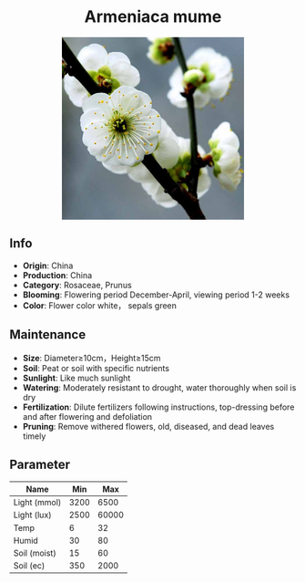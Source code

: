 <h1 align='center'>Armeniaca mume</h1>
<p align="center">
    <img 
        align='center'
        width='320'
        src="../images/armeniaca mume.png" 
        alt='Armeniaca mume' />
</p>

## Info

 - **Origin**: China
 - **Production**: China
 - **Category**: Rosaceae, Prunus
 - **Blooming**: Flowering period December-April, viewing period 1-2 weeks
 - **Color**: Flower color white， sepals green

## Maintenance

 - **Size**: Diameter≥10cm，Height≥15cm
 - **Soil**: Peat or soil with specific nutrients
 - **Sunlight**: Like much sunlight
 - **Watering**: Moderately resistant to drought, water thoroughly when soil is dry
 - **Fertilization**: Dilute fertilizers following instructions, top-dressing before and after flowering and defoliation
 - **Pruning**: Remove withered flowers, old, diseased, and dead leaves timely

## Parameter

| Name         | Min  | Max   |
|--------------|------|-------|
| Light (mmol) | 3200 | 6500  |
| Light (lux)  | 2500 | 60000 |
| Temp         | 6    | 32    |
| Humid        | 30   | 80    |
| Soil (moist) | 15   | 60    |
| Soil (ec)    | 350  | 2000  |